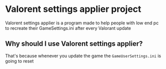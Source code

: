 
# Valorent settings applier project

Valorent settings applier is a program made to help people with low end pc to recreate their GameSettings.ini after every Valorant update

## Why should I use Valorent settings applier?

That's because whenever you update the game the `GameUserSettings.ini` is going to reset

## 
